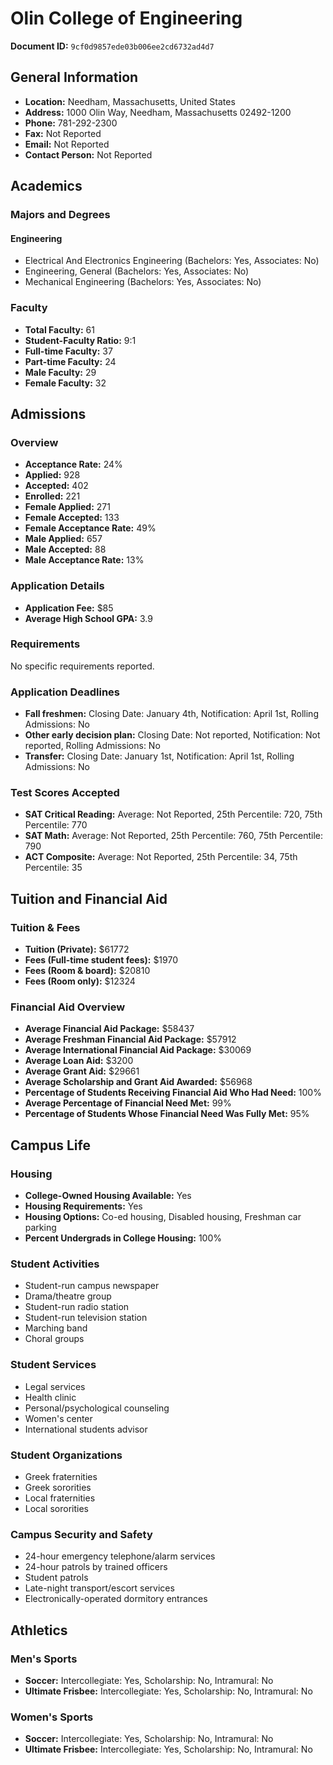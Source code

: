 # Olin College of Engineering

**Document ID:** `9cf0d9857ede03b006ee2cd6732ad4d7`

## General Information

- **Location:** Needham, Massachusetts, United States
- **Address:** 1000 Olin Way, Needham, Massachusetts 02492-1200
- **Phone:** 781-292-2300
- **Fax:** Not Reported
- **Email:** Not Reported
- **Contact Person:** Not Reported

## Academics

### Majors and Degrees

#### Engineering

- Electrical And Electronics Engineering (Bachelors: Yes, Associates: No)
- Engineering, General (Bachelors: Yes, Associates: No)
- Mechanical Engineering (Bachelors: Yes, Associates: No)

### Faculty

- **Total Faculty:** 61
- **Student-Faculty Ratio:** 9:1
- **Full-time Faculty:** 37
- **Part-time Faculty:** 24
- **Male Faculty:** 29
- **Female Faculty:** 32

## Admissions

### Overview

- **Acceptance Rate:** 24%
- **Applied:** 928
- **Accepted:** 402
- **Enrolled:** 221
- **Female Applied:** 271
- **Female Accepted:** 133
- **Female Acceptance Rate:** 49%
- **Male Applied:** 657
- **Male Accepted:** 88
- **Male Acceptance Rate:** 13%

### Application Details

- **Application Fee:** $85
- **Average High School GPA:** 3.9

### Requirements

No specific requirements reported.

### Application Deadlines

- **Fall freshmen:** Closing Date: January 4th, Notification: April 1st, Rolling Admissions: No
- **Other early decision plan:** Closing Date: Not reported, Notification: Not reported, Rolling Admissions: No
- **Transfer:** Closing Date: January 1st, Notification: April 1st, Rolling Admissions: No

### Test Scores Accepted

- **SAT Critical Reading:** Average: Not Reported, 25th Percentile: 720, 75th Percentile: 770
- **SAT Math:** Average: Not Reported, 25th Percentile: 760, 75th Percentile: 790
- **ACT Composite:** Average: Not Reported, 25th Percentile: 34, 75th Percentile: 35

## Tuition and Financial Aid

### Tuition & Fees

- **Tuition (Private):** $61772
- **Fees (Full-time student fees):** $1970
- **Fees (Room & board):** $20810
- **Fees (Room only):** $12324

### Financial Aid Overview

- **Average Financial Aid Package:** $58437
- **Average Freshman Financial Aid Package:** $57912
- **Average International Financial Aid Package:** $30069
- **Average Loan Aid:** $3200
- **Average Grant Aid:** $29661
- **Average Scholarship and Grant Aid Awarded:** $56968
- **Percentage of Students Receiving Financial Aid Who Had Need:** 100%
- **Average Percentage of Financial Need Met:** 99%
- **Percentage of Students Whose Financial Need Was Fully Met:** 95%

## Campus Life

### Housing

- **College-Owned Housing Available:** Yes
- **Housing Requirements:** Yes
- **Housing Options:** Co-ed housing, Disabled housing, Freshman car parking
- **Percent Undergrads in College Housing:** 100%

### Student Activities

- Student-run campus newspaper
- Drama/theatre group
- Student-run radio station
- Student-run television station
- Marching band
- Choral groups

### Student Services

- Legal services
- Health clinic
- Personal/psychological counseling
- Women's center
- International students advisor

### Student Organizations

- Greek fraternities
- Greek sororities
- Local fraternities
- Local sororities

### Campus Security and Safety

- 24-hour emergency telephone/alarm services
- 24-hour patrols by trained officers
- Student patrols
- Late-night transport/escort services
- Electronically-operated dormitory entrances

## Athletics

### Men's Sports

- **Soccer:** Intercollegiate: Yes, Scholarship: No, Intramural: No
- **Ultimate Frisbee:** Intercollegiate: Yes, Scholarship: No, Intramural: No

### Women's Sports

- **Soccer:** Intercollegiate: Yes, Scholarship: No, Intramural: No
- **Ultimate Frisbee:** Intercollegiate: Yes, Scholarship: No, Intramural: No
